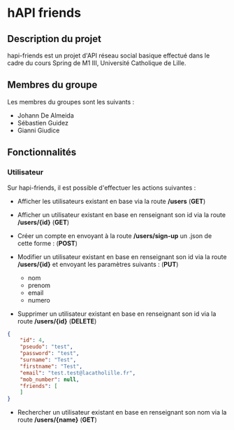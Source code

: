# hAPI friends

## Description du projet

hapi-friends est un projet d'API réseau social basique effectué dans le cadre du cours Spring de M1 III, Université Catholique de Lille.

## Membres du groupe

Les membres du groupes sont les suivants :
- Johann De Almeida
- Sébastien Guidez
- Gianni Giudice

## Fonctionnalités

### Utilisateur

Sur hapi-friends, il est possible d'effectuer les actions suivantes :

- Afficher les utilisateurs existant en base via la route **/users** (**GET**)

- Afficher un utilisateur existant en base en renseignant son id via la route **/users/{id}** (**GET**)

- Créer un compte en envoyant à la route **/users/sign-up** un .json de cette forme : (**POST**)

- Modifier un utilisateur existant en base en renseignant son id via la route **/users/{id}** et envoyant les paramètres suivants : (**PUT**)

  - nom
  - prenom
  - email
  - numero

- Supprimer un utilisateur existant en base en renseignant son id via la route **/users/{id}** (**DELETE**)

```json
{
    "id": 4,
    "pseudo": "test",
    "password": "test",
    "surname": "Test",
    "firstname": "Test",
    "email": "test.test@lacatholille.fr",
    "mob_number": null,
    "friends": [
    ]
}
```

- Rechercher un utilisateur existant en base en renseignant son nom via la route **/users/{name}** (**GET**)
